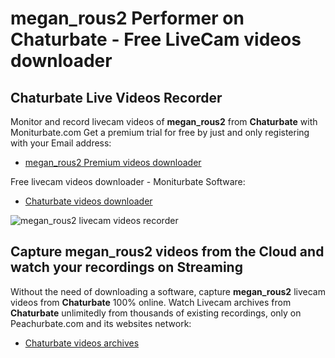 # megan_rous2 Performer on Chaturbate - Free LiveCam videos downloader

## Chaturbate Live Videos Recorder

Monitor and record livecam videos of **megan_rous2** from **Chaturbate** with Moniturbate.com
Get a premium trial for free by just and only registering with your Email address:
* [megan_rous2 Premium videos downloader](https://moniturbate.com/request-demo-licence-key.html)

Free livecam videos downloader - Moniturbate Software:
* [Chaturbate videos downloader](https://moniturbate.com/moniturbate-download-software.html)

![megan_rous2 livecam videos recorder](https://peachurnet.com/templates/moniturbate-software.png)


## Capture megan_rous2 videos from the Cloud and watch your recordings on Streaming

Without the need of downloading a software, capture **megan_rous2** livecam videos from **Chaturbate** 100% online.
Watch Livecam archives from **Chaturbate** unlimitedly from thousands of existing recordings, only on Peachurbate.com and its websites network:
* [Chaturbate videos archives](https://peachurnet.com/)